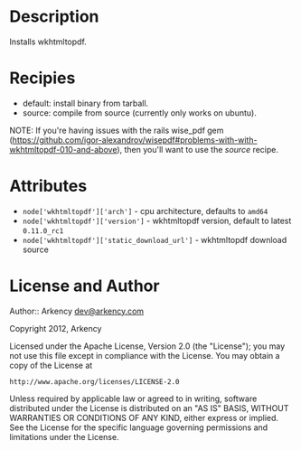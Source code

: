 Description
===========

Installs wkhtmltopdf.

Recipies
========

* default: install binary from tarball.
* source: compile from source (currently only works on ubuntu).

NOTE: If you're having issues with the rails wise_pdf gem (https://github.com/igor-alexandrov/wisepdf#problems-with-with-wkhtmltopdf-010-and-above), then you'll want to use the _source_ recipe.

Attributes
==========

* `node['wkhtmltopdf']['arch']` - cpu architecture, defaults to `amd64`
* `node['wkhtmltopdf']['version']` - wkhtmltopdf version, default to latest `0.11.0_rc1`
* `node['wkhtmltopdf']['static_download_url']` - wkhtmltopdf download source

License and Author
==================

Author:: Arkency <dev@arkency.com>

Copyright 2012, Arkency

Licensed under the Apache License, Version 2.0 (the "License");
you may not use this file except in compliance with the License.
You may obtain a copy of the License at

    http://www.apache.org/licenses/LICENSE-2.0

Unless required by applicable law or agreed to in writing, software
distributed under the License is distributed on an "AS IS" BASIS,
WITHOUT WARRANTIES OR CONDITIONS OF ANY KIND, either express or implied.
See the License for the specific language governing permissions and
limitations under the License.
